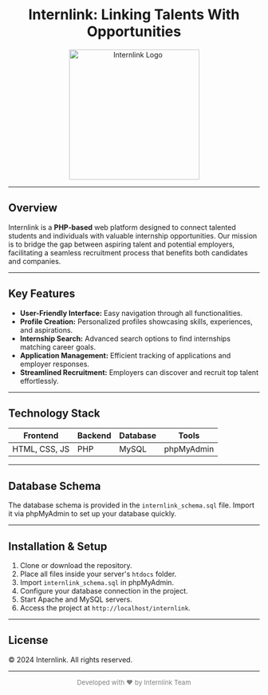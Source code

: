 <h1 align="center">Internlink: Linking Talents With Opportunities</h1>

<p align="center">
  <img src="https://github.com/user-attachments/assets/fb62883f-754f-4448-b117-1ebe23f8b0d8" alt="Internlink Logo" width="261" />
</p>

---

## Overview

Internlink is a **PHP-based** web platform designed to connect talented students and individuals with valuable internship opportunities. Our mission is to bridge the gap between aspiring talent and potential employers, facilitating a seamless recruitment process that benefits both candidates and companies.

---

## Key Features

- **User-Friendly Interface:** Easy navigation through all functionalities.
- **Profile Creation:** Personalized profiles showcasing skills, experiences, and aspirations.
- **Internship Search:** Advanced search options to find internships matching career goals.
- **Application Management:** Efficient tracking of applications and employer responses.
- **Streamlined Recruitment:** Employers can discover and recruit top talent effortlessly.

---

## Technology Stack

| Frontend       | Backend      | Database    | Tools       |
| -------------- | ------------ | ----------- | ----------- |
| HTML, CSS, JS  | PHP          | MySQL       | phpMyAdmin  |

---

## Database Schema

The database schema is provided in the `internlink_schema.sql` file. Import it via phpMyAdmin to set up your database quickly.

---

## Installation & Setup

1. Clone or download the repository.
2. Place all files inside your server's `htdocs` folder.
3. Import `internlink_schema.sql` in phpMyAdmin.
4. Configure your database connection in the project.
5. Start Apache and MySQL servers.
6. Access the project at `http://localhost/internlink`.

---

## License

© 2024 Internlink. All rights reserved.

---

<p align="center" style="color:gray; font-size:small;">
  Developed with ❤️ by Internlink Team
</p>

